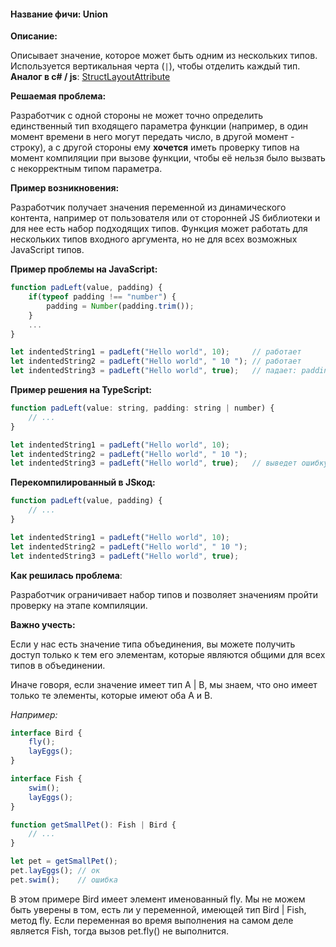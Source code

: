 #### **Название фичи: Union**

**Описание:**

Описывает значение, которое может быть одним из нескольких типов. Используется вертикальная черта \(`|`\), чтобы отделить каждый тип.  
**Аналог в c\# / js**: [StructLayoutAttribute](https://msdn.microsoft.com/en-us/library/system.runtime.interopservices.structlayoutattribute%28v=vs.110%29.aspx)

**Решаемая проблема:**

Разработчик с одной стороны не может точно определить единственный тип входящего параметра функции \(например, в один момент времени в него могут передать число, в другой момент - строку\), а с другой стороны ему **хочется** иметь проверку типов на момент компиляции при вызове функции, чтобы её нельзя было вызвать с некорректным типом параметра.

**Пример возникновения:**

Разработчик получает значения переменной из динамического контента, например от пользователя или от сторонней JS библиотеки и для нее есть набор подходящих типов. Функция может работать для нескольких типов входного аргумента, но не для всех возможных JavaScript типов.

**Пример проблемы на JavaScript:**

```js
function padLeft(value, padding) {
    if(typeof padding !== "number") {
        padding = Number(padding.trim());
    }
    ...
}

let indentedString1 = padLeft("Hello world", 10);     // работает
let indentedString2 = padLeft("Hello world", " 10 "); // работает
let indentedString3 = padLeft("Hello world", true);   // падает: padding.trim is not a function
```

**Пример решения на TypeScript:**

```js
function padLeft(value: string, padding: string | number) {
    // ...
}

let indentedString1 = padLeft("Hello world", 10);
let indentedString2 = padLeft("Hello world", " 10 ");
let indentedString3 = padLeft("Hello world", true);   // выведет ошибку во время компиляции
```

**Перекомпилированный в JSкод:**

```js
function padLeft(value, padding) {
    // ...
}

let indentedString1 = padLeft("Hello world", 10);
let indentedString2 = padLeft("Hello world", " 10 ");
let indentedString3 = padLeft("Hello world", true);
```

**Как решилась проблема**:

Разработчик ограничивает набор типов и позволяет значениям пройти проверку на этапе компиляции.

**Важно учесть:**

Если у нас есть значение типа объединения, вы можете получить доступ только к тем его элементам, которые являются общими для всех типов в объединении.

Иначе говоря, если значение имеет тип A \| B, мы знаем, что оно имеет только те элементы, которые имеют оба A и B.

_Например:_

```js
interface Bird {
    fly();
    layEggs();
}

interface Fish {
    swim();
    layEggs();
}

function getSmallPet(): Fish | Bird {
    // ...
}

let pet = getSmallPet();
pet.layEggs(); // ок
pet.swim();    // ошибка
```

В этом примере Bird имеет элемент именованный fly. Мы не можем быть уверены в том, есть ли у переменной, имеющей тип Bird \| Fish, метод fly. Если переменная во время выполнения на самом деле является Fish, тогда вызов pet.fly\(\) не выполнится.

